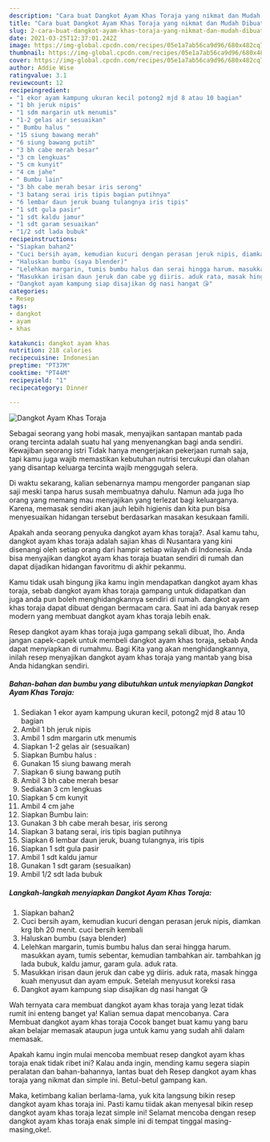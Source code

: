 ```yaml
---
description: "Cara buat Dangkot Ayam Khas Toraja yang nikmat dan Mudah Dibuat"
title: "Cara buat Dangkot Ayam Khas Toraja yang nikmat dan Mudah Dibuat"
slug: 2-cara-buat-dangkot-ayam-khas-toraja-yang-nikmat-dan-mudah-dibuat
date: 2021-03-25T12:37:01.242Z
image: https://img-global.cpcdn.com/recipes/05e1a7ab56ca9d96/680x482cq70/dangkot-ayam-khas-toraja-foto-resep-utama.jpg
thumbnail: https://img-global.cpcdn.com/recipes/05e1a7ab56ca9d96/680x482cq70/dangkot-ayam-khas-toraja-foto-resep-utama.jpg
cover: https://img-global.cpcdn.com/recipes/05e1a7ab56ca9d96/680x482cq70/dangkot-ayam-khas-toraja-foto-resep-utama.jpg
author: Addie Wise
ratingvalue: 3.1
reviewcount: 12
recipeingredient:
- "1 ekor ayam kampung ukuran kecil potong2 mjd 8 atau 10 bagian"
- "1 bh jeruk nipis"
- "1 sdm margarin utk menumis"
- "1-2 gelas air sesuaikan"
- " Bumbu halus "
- "15 siung bawang merah"
- "6 siung bawang putih"
- "3 bh cabe merah besar"
- "3 cm lengkuas"
- "5 cm kunyit"
- "4 cm jahe"
- " Bumbu lain"
- "3 bh cabe merah besar iris serong"
- "3 batang serai iris tipis bagian putihnya"
- "6 lembar daun jeruk buang tulangnya iris tipis"
- "1 sdt gula pasir"
- "1 sdt kaldu jamur"
- "1 sdt garam sesuaikan"
- "1/2 sdt lada bubuk"
recipeinstructions:
- "Siapkan bahan2"
- "Cuci bersih ayam, kemudian kucuri dengan perasan jeruk nipis, diamkan krg lbh 20 menit. cuci bersih kembali"
- "Haluskan bumbu (saya blender)"
- "Lelehkan margarin, tumis bumbu halus dan serai hingga harum. masukkan ayam, tumis sebentar, kemudian tambahkan air. tambahkan jg lada bubuk, kaldu jamur, garam gula. aduk rata."
- "Masukkan irisan daun jeruk dan cabe yg diiris. aduk rata, masak hingga kuah menyusut dan ayam empuk. Setelah menyusut koreksi rasa"
- "Dangkot ayam kampung siap disajikan dg nasi hangat 😘"
categories:
- Resep
tags:
- dangkot
- ayam
- khas

katakunci: dangkot ayam khas 
nutrition: 218 calories
recipecuisine: Indonesian
preptime: "PT37M"
cooktime: "PT44M"
recipeyield: "1"
recipecategory: Dinner

---
```



![Dangkot Ayam Khas Toraja](https://img-global.cpcdn.com/recipes/05e1a7ab56ca9d96/680x482cq70/dangkot-ayam-khas-toraja-foto-resep-utama.jpg)

Sebagai seorang yang hobi masak, menyajikan santapan mantab pada orang tercinta adalah suatu hal yang menyenangkan bagi anda sendiri. Kewajiban seorang istri Tidak hanya mengerjakan pekerjaan rumah saja, tapi kamu juga wajib memastikan kebutuhan nutrisi tercukupi dan olahan yang disantap keluarga tercinta wajib menggugah selera.

Di waktu  sekarang, kalian sebenarnya mampu mengorder panganan siap saji meski tanpa harus susah membuatnya dahulu. Namun ada juga lho orang yang memang mau menyajikan yang terlezat bagi keluarganya. Karena, memasak sendiri akan jauh lebih higienis dan kita pun bisa menyesuaikan hidangan tersebut berdasarkan masakan kesukaan famili. 



Apakah anda seorang penyuka dangkot ayam khas toraja?. Asal kamu tahu, dangkot ayam khas toraja adalah sajian khas di Nusantara yang kini disenangi oleh setiap orang dari hampir setiap wilayah di Indonesia. Anda bisa menyajikan dangkot ayam khas toraja buatan sendiri di rumah dan dapat dijadikan hidangan favoritmu di akhir pekanmu.

Kamu tidak usah bingung jika kamu ingin mendapatkan dangkot ayam khas toraja, sebab dangkot ayam khas toraja gampang untuk didapatkan dan juga anda pun boleh menghidangkannya sendiri di rumah. dangkot ayam khas toraja dapat dibuat dengan bermacam cara. Saat ini ada banyak resep modern yang membuat dangkot ayam khas toraja lebih enak.

Resep dangkot ayam khas toraja juga gampang sekali dibuat, lho. Anda jangan capek-capek untuk membeli dangkot ayam khas toraja, sebab Anda dapat menyiapkan di rumahmu. Bagi Kita yang akan menghidangkannya, inilah resep menyajikan dangkot ayam khas toraja yang mantab yang bisa Anda hidangkan sendiri.

<!--inarticleads1-->

##### Bahan-bahan dan bumbu yang dibutuhkan untuk menyiapkan Dangkot Ayam Khas Toraja:

1. Sediakan 1 ekor ayam kampung ukuran kecil, potong2 mjd 8 atau 10 bagian
1. Ambil 1 bh jeruk nipis
1. Ambil 1 sdm margarin utk menumis
1. Siapkan 1-2 gelas air (sesuaikan)
1. Siapkan  Bumbu halus :
1. Gunakan 15 siung bawang merah
1. Siapkan 6 siung bawang putih
1. Ambil 3 bh cabe merah besar
1. Sediakan 3 cm lengkuas
1. Siapkan 5 cm kunyit
1. Ambil 4 cm jahe
1. Siapkan  Bumbu lain:
1. Gunakan 3 bh cabe merah besar, iris serong
1. Siapkan 3 batang serai, iris tipis bagian putihnya
1. Siapkan 6 lembar daun jeruk, buang tulangnya, iris tipis
1. Siapkan 1 sdt gula pasir
1. Ambil 1 sdt kaldu jamur
1. Gunakan 1 sdt garam (sesuaikan)
1. Ambil 1/2 sdt lada bubuk




<!--inarticleads2-->

##### Langkah-langkah menyiapkan Dangkot Ayam Khas Toraja:

1. Siapkan bahan2
1. Cuci bersih ayam, kemudian kucuri dengan perasan jeruk nipis, diamkan krg lbh 20 menit. cuci bersih kembali
1. Haluskan bumbu (saya blender)
1. Lelehkan margarin, tumis bumbu halus dan serai hingga harum. masukkan ayam, tumis sebentar, kemudian tambahkan air. tambahkan jg lada bubuk, kaldu jamur, garam gula. aduk rata.
1. Masukkan irisan daun jeruk dan cabe yg diiris. aduk rata, masak hingga kuah menyusut dan ayam empuk. Setelah menyusut koreksi rasa
1. Dangkot ayam kampung siap disajikan dg nasi hangat 😘




Wah ternyata cara membuat dangkot ayam khas toraja yang lezat tidak rumit ini enteng banget ya! Kalian semua dapat mencobanya. Cara Membuat dangkot ayam khas toraja Cocok banget buat kamu yang baru akan belajar memasak ataupun juga untuk kamu yang sudah ahli dalam memasak.

Apakah kamu ingin mulai mencoba membuat resep dangkot ayam khas toraja enak tidak ribet ini? Kalau anda ingin, mending kamu segera siapin peralatan dan bahan-bahannya, lantas buat deh Resep dangkot ayam khas toraja yang nikmat dan simple ini. Betul-betul gampang kan. 

Maka, ketimbang kalian berlama-lama, yuk kita langsung bikin resep dangkot ayam khas toraja ini. Pasti kamu tiidak akan menyesal bikin resep dangkot ayam khas toraja lezat simple ini! Selamat mencoba dengan resep dangkot ayam khas toraja enak simple ini di tempat tinggal masing-masing,oke!.

